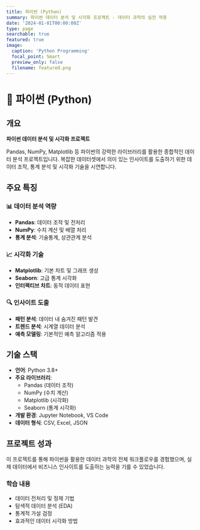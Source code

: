 ```yaml
---
title: 파이썬 (Python)
summary: 파이썬 데이터 분석 및 시각화 프로젝트 - 데이터 과학의 실전 적용
date: '2024-01-01T00:00:00Z'
type: page
searchable: true
featured: true
image:
  caption: 'Python Programming'
  focal_point: Smart
  preview_only: false
  filename: featured.png
---
```


<div class="justify-text">

# 🐍 파이썬 (Python)

## 개요
**파이썬 데이터 분석 및 시각화 프로젝트**

Pandas, NumPy, Matplotlib 등 파이썬의 강력한 라이브러리를 활용한 종합적인 데이터 분석 프로젝트입니다. 복잡한 데이터셋에서 의미 있는 인사이트를 도출하기 위한 데이터 조작, 통계 분석 및 시각화 기술을 시연합니다.

## 주요 특징

### 📊 데이터 분석 역량
- **Pandas**: 데이터 조작 및 전처리
- **NumPy**: 수치 계산 및 배열 처리
- **통계 분석**: 기술통계, 상관관계 분석

### 📈 시각화 기술
- **Matplotlib**: 기본 차트 및 그래프 생성
- **Seaborn**: 고급 통계 시각화
- **인터랙티브 차트**: 동적 데이터 표현

### 🔍 인사이트 도출
- **패턴 분석**: 데이터 내 숨겨진 패턴 발견
- **트렌드 분석**: 시계열 데이터 분석
- **예측 모델링**: 기본적인 예측 알고리즘 적용

## 기술 스택

- **언어**: Python 3.8+
- **주요 라이브러리**: 
  - Pandas (데이터 조작)
  - NumPy (수치 계산)
  - Matplotlib (시각화)
  - Seaborn (통계 시각화)
- **개발 환경**: Jupyter Notebook, VS Code
- **데이터 형식**: CSV, Excel, JSON

## 프로젝트 성과

이 프로젝트를 통해 파이썬을 활용한 데이터 과학의 전체 워크플로우를 경험했으며, 실제 데이터에서 비즈니스 인사이트를 도출하는 능력을 기를 수 있었습니다.

### 학습 내용
- 데이터 전처리 및 정제 기법
- 탐색적 데이터 분석 (EDA)
- 통계적 가설 검정
- 효과적인 데이터 시각화 방법

</div>
